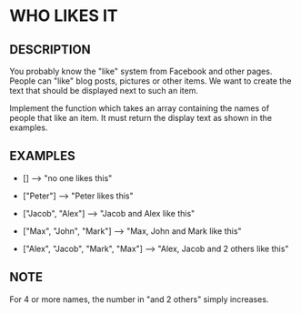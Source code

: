# WHO LIKES IT

## DESCRIPTION

You probably know the "like" system from Facebook and other pages. People can "like" blog posts, pictures or other items. We want to create the text that should be displayed next to such an item.

Implement the function which takes an array containing the names of people that like an item. It must return the display text as shown in the examples.

## EXAMPLES

- []                                -->  "no one likes this"

- ["Peter"]                         -->  "Peter likes this"

- ["Jacob", "Alex"]                 -->  "Jacob and Alex like this"

- ["Max", "John", "Mark"]           -->  "Max, John and Mark like this"

- ["Alex", "Jacob", "Mark", "Max"]  -->  "Alex, Jacob and 2 others like this"

## NOTE

For 4 or more names, the number in "and 2 others" simply increases.